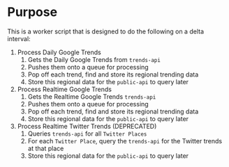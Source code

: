 # Purpose

This is a worker script that is designed to do the following on a delta interval:

1. Process Daily Google Trends
   1. Gets the Daily Google Trends from `trends-api`
   2. Pushes them onto a queue for processing
   3. Pop off each trend, find and store its regional trending data
   4. Store this regional data for the `public-api` to query later
2. Process Realtime Google Trends
   1. Gets the Realtime Google Trends `trends-api`
   2. Pushes them onto a queue for processing
   3. Pop off each trend, find and store its regional trending data
   4. Store this regional data for the `public-api` to query later
3. Process Realtime Twitter Trends (DEPRECATED)
   1. Queries `trends-api` for all `Twitter Places`
   2. For each `Twitter Place`, query the `trends-api` for the Twitter trends at that place
   3. Store this regional data for the `public-api` to query later